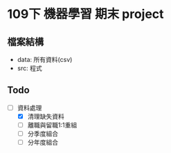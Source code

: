 # 109下 機器學習 期末 project

## 檔案結構
- data: 所有資料(csv)
- src: 程式

## Todo
- [ ] 資料處理
    - [x] 清理缺失資料
    - [ ] 離職與留職1:1重組
    - [ ] 分季度組合
    - [ ] 分年度組合
